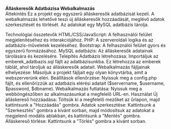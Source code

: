 <b>Álláskeresők Adatbázisa Webalkalmazás</b><br>
Áttekintés
Ez a projekt egy egyszerű álláskeresők adatbázisát kezeli. A webalkalmazás lehetővé teszi új álláskeresők hozzáadását, meglévő adatok szerkesztését és törlését. Az adatokat egy MySQL adatbázis tárolja.

Technológiai összetevők
HTML/CSS/JavaScript: A felhasználói felület megjelenítéséhez és interakciójához.
PHP: A szerveroldali logika és az adatbázis-műveletek kezeléséhez.
Bootstrap: A felhasználói felület gyors és egyszerű formázásához.
MySQL adatbázis: Az álláskeresők adatainak tárolására és kezelésére.
Telepítés
Adatbázis létrehozása: Importáljuk az emberek_adatbazis.sql fájlt az adatbázisunkba. Ez létrehozza az emberek táblát, ahol tároljuk az álláskeresők adatait.
Webalkalmazás fájljainak elhelyezése: Másoljuk a projekt fájljait egy olyan könyvtárba, amit a webszerverünk eléri.
Beállítások ellenőrzése: Nyissuk meg a config.php fájlt, és ellenőrizzük az adatbázis elérési adatait ($servername, $username, $password, $dbname).
Webalkalmazás futtatása: Nyissuk meg a webböngészőben az alkalmazásunkat a megfelelő URL-en.
Használat
Új álláskereső hozzáadása: Töltsük ki a megfelelő mezőket az űrlapon, majd kattintsunk a "Hozzáadás" gombra.
Adatok szerkesztése: Kattintsunk a "Szerkesztés" gombra a kívánt sorban, majd módosítsuk az adatokat a megjelenő modális ablakban, és kattintsunk a "Mentés" gombra.
Álláskereső törlése: Kattintsunk a "Törlés" gombra a kívánt sorban.
